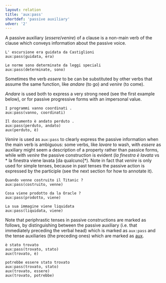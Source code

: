 ```yaml
---
layout: relation
title: 'aux:pass'
shortdef: 'passive auxiliary'
udver: '2'
---
```


A passive auxiliary (*essere*/*venire*) of a clause is a non-main verb of the clause which conveys information about the passive voice. 

~~~ sdparse
L' escursione era guidata da Castiglioni
aux:pass(guidata, era)
~~~
~~~ sdparse
Le norme sono determinate da leggi speciali
aux:pass(determinate, sono)
~~~

Sometimes the verb *essere* to be can be substituted by other verbs that assume the same function, like *andare* (to go) and *venire* (to come). 

*Andare* is used both to express a very strong need (see the first example below), or for passive progressive forms with an impersonal value.

~~~ sdparse
I programmi vanno coordinati .
aux:pass(vanno, coordinati)
~~~
~~~ sdparse
Il documento è andato perduto .
aux:pass(perduto, andato)
aux(perduto, è)
~~~

*Venire* is used as <code>aux:pass</code> to clearly express the passive information when the main verb is ambiguous: some verbs, like *lavare* to wash, with *essere* as auxiliary might seem a description of a property rather than passice forms, while with *venire* the passive construction is evident (*la finestra è lavata* vs * la finestra viene lavata [da qualcuno]*). Note in fact that *venire* is only used for simple tenses, because in past tenses the passive action is expressed by the participle (see the next section for how to annotate it).

~~~ sdparse
Quando venne costruito il Titanic ?
aux:pass(costruito, venne)
~~~
~~~ sdparse
Cosa viene prodotto da la Oracle ?
aux:pass(prodotto, viene)
~~~
~~~ sdparse
La sua immagine viene liquidata
aux:pass(liquidata, viene)
~~~

Note that periphrastic tenses in passive constructions are marked as follows, by distinguishing between the passive auxiliary (i.e. that immediately preceding the verbal head) which is marked as <code>aux:pass</code> and the tense auxiliaries (the preceding ones) which are marked as [aux]().

~~~ sdparse
è stato trovato
aux:pass(trovato, stato)
aux(trovato, è)
~~~
~~~ sdparse
potrebbe essere stato trovato
aux:pass(trovato, stato)
aux(trovato, essere)
aux(trovato, potrebbe)
~~~
<!-- Interlanguage links updated St lis 3 20:58:41 CET 2021 -->

